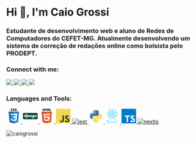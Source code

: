 <h1>Hi 👋, I'm Caio Grossi</h1>
<h3 >
Estudante de desenvolvimento web e aluno de Redes de Computadores do CEFET-MG. Atualmente desenvolvendo um sistema de correção de redações online como bolsista pelo PRODEPT.
</h3>  
  

<h3 align="left">Connect with me:</h3>
<p align="left">
    <a href="mailto:caiogrossi6@gmail.com">
      <img src="https://camo.githubusercontent.com/571384769c09e0c66b45e39b5be70f68f552db3e2b2311bc2064f0d4a9f5983b/68747470733a2f2f696d672e736869656c64732e696f2f62616467652f476d61696c2d4431343833363f7374796c653d666f722d7468652d6261646765266c6f676f3d676d61696c266c6f676f436f6c6f723d7768697465" data-canonical-src="https://img.shields.io/badge/Gmail-D14836?style=for-the-badge&amp;logo=gmail&amp;logoColor=white" style="max-width:100%;">
    </a>
  
  <a href="https://www.linkedin.com/in/caio-grossi/">
  <img src="https://camo.githubusercontent.com/a493f6833f99fb3c85788d6d9305e6b7a42b838e5ee5d138fd9a8214a7e77472/68747470733a2f2f696d672e736869656c64732e696f2f62616467652f6c696e6b6564696e2d2532333030373742352e7376673f267374796c653d666f722d7468652d6261646765266c6f676f3d6c696e6b6564696e266c6f676f436f6c6f723d7768697465" data-canonical-src="https://img.shields.io/badge/linkedin-%230077B5.svg?&amp;style=for-the-badge&amp;logo=linkedin&amp;logoColor=white" style="max-width:100%;">
</a>

<a href="https://hashnode.com/@grossicac">
  <img src="https://camo.githubusercontent.com/4903b1622b93d6b463a65bfd79c818140334fb599ee94d2c3143a3ba58683138/68747470733a2f2f696d672e736869656c64732e696f2f62616467652f486173686e6f64652d3239363246463f7374796c653d666f722d7468652d6261646765266c6f676f3d686173686e6f6465266c6f676f436f6c6f723d7768697465" data-canonical-src="https://img.shields.io/badge/Hashnode-2962FF?style=for-the-badge&amp;logo=hashnode&amp;logoColor=white" style="max-width:100%;">
</a>

<a href="https://www.hackerrank.com/caiogrossi6">
   <img src="https://img.shields.io/badge/hackerrank-%230077B5.svg?&style=for-the-badge&logo=hackerrank&logoColor=white&color=success">
  <a/>
</p>

<h3 align="left">Languages and Tools:</h3>
<p align="left"> <a href="https://www.w3schools.com/css/" target="_blank"> <img src="https://raw.githubusercontent.com/devicons/devicon/master/icons/css3/css3-original-wordmark.svg" alt="css3" width="40" height="40"/> </a> <a href="https://www.djangoproject.com/" target="_blank"> <img src="https://raw.githubusercontent.com/devicons/devicon/master/icons/django/django-original.svg" alt="django" width="40" height="40"/> </a> <a href="https://www.w3.org/html/" target="_blank"> <img src="https://raw.githubusercontent.com/devicons/devicon/master/icons/html5/html5-original-wordmark.svg" alt="html5" width="40" height="40"/> </a> <a href="https://developer.mozilla.org/en-US/docs/Web/JavaScript" target="_blank"> <img src="https://raw.githubusercontent.com/devicons/devicon/master/icons/javascript/javascript-original.svg" alt="javascript" width="40" height="40"/> </a> <a href="https://jestjs.io" target="_blank"> <img src="https://www.vectorlogo.zone/logos/jestjsio/jestjsio-icon.svg" alt="jest" width="40" height="40"/> </a> <a href="https://www.python.org" target="_blank"> <img src="https://raw.githubusercontent.com/devicons/devicon/master/icons/python/python-original.svg" alt="python" width="40" height="40"/> </a> <a href="https://reactjs.org/" target="_blank"> <img src="https://raw.githubusercontent.com/devicons/devicon/master/icons/react/react-original-wordmark.svg" alt="react" width="40" height="40"/> </a> <a href="https://www.typescriptlang.org/" target="_blank"> <img src="https://raw.githubusercontent.com/devicons/devicon/master/icons/typescript/typescript-original.svg" alt="typescript" width="40" height="40"/> </a> <a href="https://nextjs.org/" target="_blank"> <img src="https://cdn.worldvectorlogo.com/logos/nextjs-3.svg" alt="nextjs" width="40" height="40"/> </a></p>

<p><img align="center" src="https://github-readme-stats.vercel.app/api/top-langs?username=caiogrossi&show_icons=true&locale=en&layout=compact" alt="caiogrossi" /></p>
